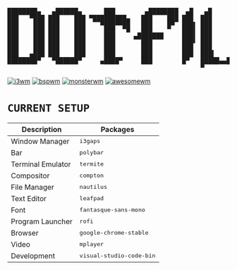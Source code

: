 <pre>
████████▄   ▄██████▄      ███        ▄████████  ▄█   ▄█          ▄████████    ▄████████ 
███   ▀███ ███    ███ ▀█████████▄   ███    ███ ███  ███         ███    ███   ███    ███ 
███    ███ ███    ███    ▀███▀▀██   ███    █▀  ███▌ ███         ███    █▀    ███    █▀  
███    ███ ███    ███     ███   ▀  ▄███▄▄▄     ███▌ ███        ▄███▄▄▄       ███        
███    ███ ███    ███     ███     ▀▀███▀▀▀     ███▌ ███       ▀▀███▀▀▀     ▀███████████ 
███    ███ ███    ███     ███       ███        ███  ███         ███    █▄           ███ 
███   ▄███ ███    ███     ███       ███        ███  ███▌    ▄   ███    ███    ▄█    ███ 
████████▀   ▀██████▀     ▄████▀     ███        █▀   █████▄▄██   ██████████  ▄████████▀  
                                                    ▀                                   
</pre>

[![i3wm](https://img.shields.io/badge/I3-WM-blue.svg)](https://github.com/Sup3r-Us3r/MyDotfiles/tree/master/.config/i3) [![bspwm](https://img.shields.io/badge/BSP-WM-green.svg)](https://github.com/Sup3r-Us3r/MyDotfiles/tree/master/.config/bspwm) [![monsterwm](https://img.shields.io/badge/MONSTER-WM-red.svg)](https://github.com/Sup3r-Us3r/MyDotfiles/tree/master/.config/monsterwm) [![awesomewm](https://img.shields.io/badge/AWESOME-WM-yellow.svg)](https://github.com/Sup3r-Us3r/MyDotfiles/tree/master/.config/awesome)


# `CURRENT SETUP`

| Description        | Packages                                   |
| ------------------ | ------------------------------------------ |
| Window Manager     | <kbd>i3gaps</kbd>                          |
| Bar                | <kbd>polybar</kbd>                         |
| Terminal Emulator  | <kbd>termite</kbd>                         |
| Compositor         | <kbd>compton</kbd>                         |
| File Manager       | <kbd>nautilus</kbd>                        |
| Text Editor        | <kbd>leafpad</kbd>                         |
| Font               | <kbd>fantasque-sans-mono</kbd>             |
| Program Launcher   | <kbd>rofi</kbd>                            |
| Browser            | <kbd>google-chrome-stable</kbd>            |
| Video              | <kbd>mplayer</kbd>                         |
| Development        | <kbd>visual-studio-code-bin</kbd>          |
